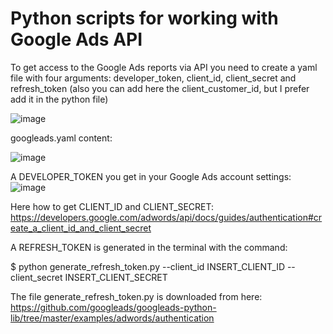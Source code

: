 # Python scripts for working with Google Ads API 

To get access to the Google Ads reports via API you need to create a yaml file with four   arguments:  developer_token,  client_id, client_secret  and refresh_token (also you can add here the client_customer_id, but I prefer add it in the python file)

![image](https://user-images.githubusercontent.com/79371232/110238729-44039d00-7f54-11eb-8747-2ae3c1c92d92.png)

googleads.yaml content:

![image](https://user-images.githubusercontent.com/79371232/110238895-19661400-7f55-11eb-97e5-000985f7e52f.png)

A DEVELOPER_TOKEN  you get in your Google Ads account settings: 
![image](https://user-images.githubusercontent.com/79371232/110239087-33542680-7f56-11eb-90f4-613008848870.png)

Here how to get CLIENT_ID and CLIENT_SECRET:
https://developers.google.com/adwords/api/docs/guides/authentication#create_a_client_id_and_client_secret

A REFRESH_TOKEN  is generated in the terminal with the command: 

$ python generate_refresh_token.py --client_id INSERT_CLIENT_ID --client_secret INSERT_CLIENT_SECRET

The file generate_refresh_token.py is downloaded from here:  https://github.com/googleads/googleads-python-lib/tree/master/examples/adwords/authentication




